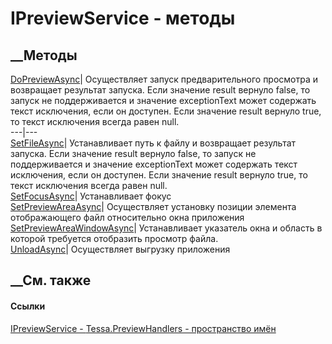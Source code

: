 # IPreviewService - методы
##  __Методы
[DoPreviewAsync](M_Tessa_PreviewHandlers_IPreviewService_DoPreviewAsync.htm)|
Осуществляет запуск предварительного просмотра и возвращает результат запуска.
Если значение result вернуло false, то запуск не поддерживается и значение
exceptionText может содержать текст исключения, если он доступен. Если
значение result вернуло true, то текст исключения всегда равен null.  
---|---  
[SetFileAsync](M_Tessa_PreviewHandlers_IPreviewService_SetFileAsync.htm)|
Устанавливает путь к файлу и возвращает результат запуска. Если значение
result вернуло false, то запуск не поддерживается и значение exceptionText
может содержать текст исключения, если он доступен. Если значение result
вернуло true, то текст исключения всегда равен null.  
[SetFocusAsync](M_Tessa_PreviewHandlers_IPreviewService_SetFocusAsync.htm)|
Устанавливает фокус  
[SetPreviewAreaAsync](M_Tessa_PreviewHandlers_IPreviewService_SetPreviewAreaAsync.htm)|
Осуществляет установку позиции элемента отображающего файл относительно окна
приложения  
[SetPreviewAreaWindowAsync](M_Tessa_PreviewHandlers_IPreviewService_SetPreviewAreaWindowAsync.htm)|
Устанавливает указатель окна и область в которой требуется отобразить просмотр
файла.  
[UnloadAsync](M_Tessa_PreviewHandlers_IPreviewService_UnloadAsync.htm)|
Осуществляет выгрузку приложения  
## __См. также
#### Ссылки
[IPreviewService - ](T_Tessa_PreviewHandlers_IPreviewService.htm)
[Tessa.PreviewHandlers - пространство имён](N_Tessa_PreviewHandlers.htm)
